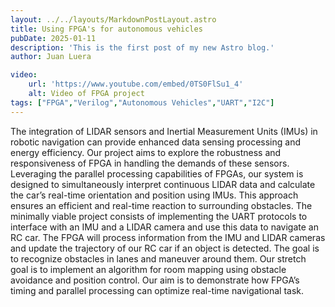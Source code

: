 ```yaml
---
layout: ../../layouts/MarkdownPostLayout.astro
title: Using FPGA's for autonomous vehicles
pubDate: 2025-01-11
description: 'This is the first post of my new Astro blog.'
author: Juan Luera

video: 
    url: 'https://www.youtube.com/embed/0TS0FlSu1_4'
    alt: Video of FPGA project
tags: ["FPGA","Verilog","Autonomous Vehicles","UART","I2C"]
---
```



The integration of LIDAR sensors and Inertial
Measurement Units (IMUs) in robotic navigation can provide
enhanced data sensing processing and energy efficiency. Our
project aims to explore the robustness and responsiveness of
FPGA in handling the demands of these sensors. Leveraging
the parallel processing capabilities of FPGAs, our system is
designed to simultaneously interpret continuous LIDAR data
and calculate the car’s real-time orientation and position using
IMUs. This approach ensures an efficient and real-time reaction
to surrounding obstacles. The minimally viable project consists
of implementing the UART protocols to interface with an IMU
and a LIDAR camera and use this data to navigate an RC car.
The FPGA will process information from the IMU and LIDAR
cameras and update the trajectory of our RC car if an object is
detected. The goal is to recognize obstacles in lanes and maneuver
around them. Our stretch goal is to implement an algorithm for
room mapping using obstacle avoidance and position control. Our
aim is to demonstrate how FPGA’s timing and parallel processing
can optimize real-time navigational task.

